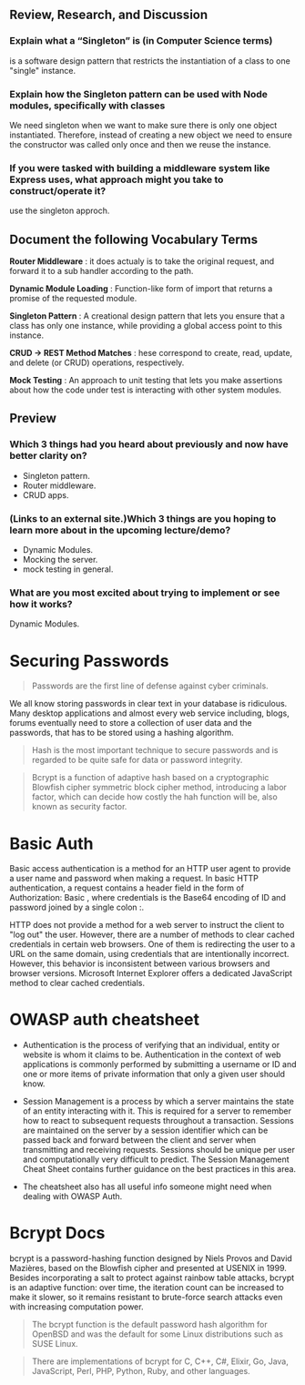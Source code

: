## Review, Research, and Discussion


### Explain what a “Singleton” is (in Computer Science terms)

is a software design pattern that restricts the instantiation of a class to one "single" instance. 

### Explain how the Singleton pattern can be used with Node modules, specifically with classes

We need singleton when we want to make sure there is only one object instantiated. Therefore, instead of creating a new object we need to ensure the constructor was called only once and then we reuse the instance.

### If you were tasked with building a middleware system like Express uses, what approach might you take to construct/operate it?

use the singleton approch.

## Document the following Vocabulary Terms



**Router Middleware** : it does actualy is to take the original request, and forward it to a sub handler according to the path.

**Dynamic Module Loading** : Function-like form of import that returns a promise of the requested module.

**Singleton Pattern** : A creational design pattern that lets you ensure that a class has only one instance, while providing a global access point to this instance.

**CRUD -> REST Method Matches** : hese correspond to create, read, update, and delete (or CRUD) operations, respectively. 

**Mock Testing** : An approach to unit testing that lets you make assertions about how the code under test is interacting with other system modules.

## Preview

### Which 3 things had you heard about previously and now have better clarity on? 

* Singleton pattern.
* Router middleware.
* CRUD apps.

###  (Links to an external site.)Which 3 things are you hoping to learn more about in the upcoming lecture/demo?

* Dynamic Modules. 
* Mocking the server.
*  mock testing in general.
  
### What are you most excited about trying to implement or see how it works?
Dynamic Modules.

# Securing Passwords

> Passwords are the first line of defense against cyber criminals.

We all know storing passwords in clear text in your database is ridiculous. Many desktop applications and almost every web service including, blogs, forums eventually need to store a collection of user data and the passwords, that has to be stored using a hashing algorithm.

> Hash is the most important technique to secure passwords and is regarded to be quite safe for data or password integrity.

> Bcrypt is a function of adaptive hash based on a cryptographic Blowfish cipher symmetric block cipher method, introducing a labor factor, which can decide how costly the hah function will be, also known as security factor.


# Basic Auth

Basic access authentication is a method for an HTTP user agent to provide a user name and password when making a request. In basic HTTP authentication, a request contains a header field in the form of Authorization: Basic <credentials>, where credentials is the Base64 encoding of ID and password joined by a single colon :. 

HTTP does not provide a method for a web server to instruct the client to "log out" the user. However, there are a number of methods to clear cached credentials in certain web browsers. One of them is redirecting the user to a URL on the same domain, using credentials that are intentionally incorrect. However, this behavior is inconsistent between various browsers and browser versions. Microsoft Internet Explorer offers a dedicated JavaScript method to clear cached credentials.

# OWASP auth cheatsheet 

* Authentication is the process of verifying that an individual, entity or website is whom it claims to be. Authentication in the context of web applications is commonly performed by submitting a username or ID and one or more items of private information that only a given user should know.

* Session Management is a process by which a server maintains the state of an entity interacting with it. This is required for a server to remember how to react to subsequent requests throughout a transaction. Sessions are maintained on the server by a session identifier which can be passed back and forward between the client and server when transmitting and receiving requests. Sessions should be unique per user and computationally very difficult to predict. The Session Management Cheat Sheet contains further guidance on the best practices in this area.

* The cheatsheet also has all useful info someone might need when dealing with OWASP Auth.

# Bcrypt Docs

bcrypt is a password-hashing function designed by Niels Provos and David Mazières, based on the Blowfish cipher and presented at USENIX in 1999. Besides incorporating a salt to protect against rainbow table attacks, bcrypt is an adaptive function: over time, the iteration count can be increased to make it slower, so it remains resistant to brute-force search attacks even with increasing computation power.

> The bcrypt function is the default password hash algorithm for OpenBSD and was the default for some Linux distributions such as SUSE Linux.

> There are implementations of bcrypt for C, C++, C#, Elixir, Go, Java, JavaScript, Perl, PHP, Python, Ruby, and other languages.